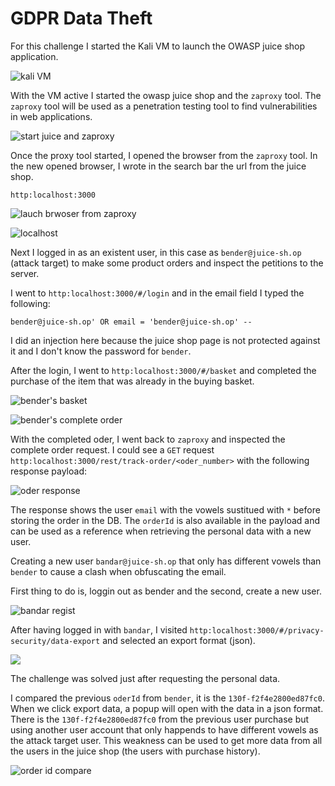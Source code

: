 # GDPR Data Theft

For this challenge I started the Kali VM to launch the OWASP juice shop application.

![kali VM](imgs/gdpr_kali_vm.png)

With the VM active I started the owasp juice shop and the `zaproxy` tool. The `zaproxy` tool will be used as a penetration testing tool to find vulnerabilities in web applications.

![start juice and zaproxy](imgs/gdpr_start_app_zarp.png)

Once the proxy tool started, I opened the browser from the `zaproxy` tool. In the new opened browser, I wrote in the search bar the url from the juice shop.

```
http:localhost:3000
```
![lauch brwoser from zaproxy](imgs/gdpr_brwser_lauch.png)


![localhost](imgs/juice_sh_localhost.png)

Next I logged in as an existent user, in this case as `bender@juice-sh.op` (attack target) to make some product orders and inspect the petitions to the server.

I went to `http:localhost:3000/#/login` and in the email field I typed the following:

```
bender@juice-sh.op' OR email = 'bender@juice-sh.op' --
```

I did an injection here because the juice shop page is not protected against it and I don't know the password for `bender`.

After the login, I went to `http:localhost:3000/#/basket` and completed the purchase of the item that was already in the buying basket.

![bender's basket](imgs/bender_basket.png)

![bender's complete order](imgs/complete_order.png)

With the completed oder, I went back to `zaproxy` and inspected the complete order request. I could see a `GET` request `http:localhost:3000/rest/track-order/<oder_number>` with the following response payload:

![oder response](imgs/complete_order_res.png)

The response shows the user `email` with the vowels sustitued with `*` before storing the order in the DB. The `orderId` is also available in the payload and can be used as a reference when retrieving the personal data with a new user.

Creating a new user `bandar@juice-sh.op` that only has different vowels than `bender` to cause a clash when obfuscating the email.

First thing to do is, loggin out as bender and the second, create a new user.

![bandar regist](imgs/bandar_regist.png)

After having logged in with `bandar`, I visited `http:localhost:3000/#/privacy-security/data-export` and selected an export format (json).

![](imgs/challenge_success.png)

The challenge was solved just after requesting the personal data.

I compared the previous `oderId` from `bender`, it is the `130f-f2f4e2800ed87fc0`. When we click export data, a popup will open with the data in a json format. There is the `130f-f2f4e2800ed87fc0` from the previous user purchase but using another user account that only happends to have different vowels as the attack target user. This weakness can be used to get more data from all the users in the juice shop (the users with purchase history).

![order id compare](imgs/compare_id.png)



